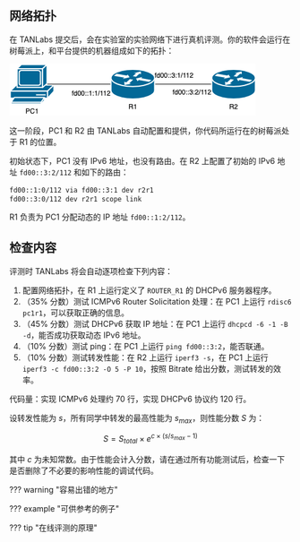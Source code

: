 ## 网络拓扑


在 TANLabs 提交后，会在实验室的实验网络下进行真机评测。你的软件会运行在树莓派上，和平台提供的机器组成如下的拓扑：

![Topology](img/topology_dhcpv6.png)

这一阶段，PC1 和 R2 由 TANLabs 自动配置和提供，你代码所运行在的树莓派处于 R1 的位置。

初始状态下，PC1 没有 IPv6 地址，也没有路由。在 R2 上配置了初始的 IPv6 地址 `fd00::3:2/112` 和如下的路由：

```text
fd00::1:0/112 via fd00::3:1 dev r2r1
fd00::3:0/112 dev r2r1 scope link
```

R1 负责为 PC1 分配动态的 IP 地址 `fd00::1:2/112`。

## 检查内容

评测时 TANLabs 将会自动逐项检查下列内容：

1. 配置网络拓扑，在 R1 上运行定义了 `ROUTER_R1` 的 DHCPv6 服务器程序。
2. （35% 分数）测试 ICMPv6 Router Solicitation 处理：在 PC1 上运行 `rdisc6 pc1r1`，可以获取正确的信息。
3. （45% 分数）测试 DHCPv6 获取 IP 地址：在 PC1 上运行 `dhcpcd -6 -1 -B -d`，能否成功获取动态 IPv6 地址。
4. （10% 分数）测试 ping：在 PC1 上运行 `ping fd00::3:2`，能否联通。
5. （10% 分数）测试转发性能：在 R2 上运行 `iperf3 -s`，在 PC1 上运行 `iperf3 -c fd00::3:2 -O 5 -P 10`，按照 Bitrate 给出分数，测试转发的效率。

代码量：实现 ICMPv6 处理约 70 行，实现 DHCPv6 协议约 120 行。

设转发性能为 $s$，所有同学中转发的最高性能为 $s_{max}$，则性能分数 $S$ 为：

$$
S = S_{total} \times e^{c \times (s/s_{max}-1)}
$$

其中 $c$ 为未知常数。由于性能会计入分数，请在通过所有功能测试后，检查一下是否删除了不必要的影响性能的调试代码。

??? warning "容易出错的地方"

??? example "可供参考的例子"

??? tip "在线评测的原理"